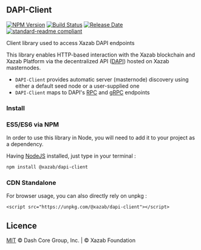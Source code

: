 ## DAPI-Client

[![NPM Version](https://img.shields.io/npm/v/@xazab/dapi-client)](https://www.npmjs.com/package/@xazab/dapi-client)
[![Build Status](https://travis-ci.com/xazab/js-dapi-client.svg?branch=master)](https://travis-ci.com/xazab/js-dapi-client)
[![Release Date](https://img.shields.io/github/release-date/xazab/js-dapi-client)](https://github.com/xazab/js-dapi-client/releases/latest)
[![standard-readme compliant](https://img.shields.io/badge/readme%20style-standard-brightgreen)](https://github.com/RichardLitt/standard-readme)

Client library used to access Xazab DAPI endpoints

This library enables HTTP-based interaction with the Xazab blockchain and Xazab
Platform via the decentralized API ([DAPI](https://github.com/xazab/dapi))
hosted on Xazab masternodes.

 - `DAPI-Client` provides automatic server (masternode) discovery using either a default seed node or a user-supplied one
 - `DAPI-Client` maps to DAPI's [RPC](https://github.com/xazab/dapi/tree/master/lib/rpcServer/commands) and [gRPC](https://github.com/xazab/dapi/tree/master/lib/grpcServer/handlers) endpoints

### Install

### ES5/ES6 via NPM

In order to use this library in Node, you will need to add it to your project as a dependency.

Having [NodeJS](https://nodejs.org/) installed, just type in your terminal :

```sh
npm install @xazab/dapi-client
```

### CDN Standalone

For browser usage, you can also directly rely on unpkg :

```
<script src="https://unpkg.com/@xazab/dapi-client"></script>
```


## Licence

[MIT](https://github.com/xazab/js-dapi-client/blob/master/LICENCE.md) © Dash Core Group, Inc. | © Xazab Foundation

